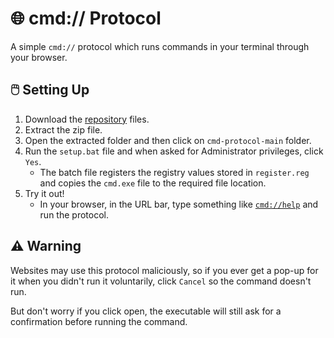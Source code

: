 # 🌐 cmd:// Protocol
A simple `cmd://` protocol which runs commands in your terminal through your browser.

## 🖱️ Setting Up
1. Download the [repository](https://github.com/cmd-protocol/cmd-protocol/archive/refs/heads/main.zip) files.
2. Extract the zip file.
3. Open the extracted folder and then click on `cmd-protocol-main` folder.
4. Run the `setup.bat` file and when asked for Administrator privileges, click `Yes`.
    - The batch file registers the registry values stored in `register.reg` and copies the `cmd.exe` file to the required file location.
5. Try it out!
    - In your browser, in the URL bar, type something like [`cmd://help`](cmd://help) and run the protocol.

## ⚠️ Warning
Websites may use this protocol maliciously, so if you ever get a pop-up for it when you didn't run it voluntarily, click `Cancel` so the command doesn't run.

But don't worry if you click open, the executable will still ask for a confirmation before running the command.
